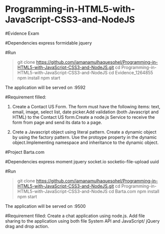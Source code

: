 # Programming-in-HTML5-with-JavaScript-CSS3-and-NodeJS

#Evidence Exam

#Dependencies
express
formidable
jquery

#Run
> git clone https://github.com/iamanamulhaquesohel/Programming-in-HTML5-with-JavaScript-CSS3-and-NodeJS.git
> cd Programming-in-HTML5-with-JavaScript-CSS3-and-NodeJS
> cd Evidence_1264855
> npm install
> npm start

The application will be served on :9592

#Requirement filled:
1. Create a Contact US Form. The form must have the following items: text, email, image, select list, date picker.Add validation (both Javascript and HTML) to the Contact US form.Create a node.js Service to receive the form from page and send its data to a page.

2. Crete a Javascript object using literal pattern. Create a dynamic object by using the factory pattern. Use the protoype property in the dynamic object.Implementing namespace and inheritance to the dynamic object.


#Project Barta.com


#Dependencies
express
moment
jquery
socket.io
socketio-file-upload
uuid

#Run
> git clone https://github.com/iamanamulhaquesohel/Programming-in-HTML5-with-JavaScript-CSS3-and-NodeJS.git
> cd Programming-in-HTML5-with-JavaScript-CSS3-and-NodeJS
> cd Barta.com
> npm install
> npm start

The application will be served on :9500

#Requirement filled:
Create a chat application using node.js. Add file sharing to the application using both file System API and JavaScript/ jQuery drag and drop action.

